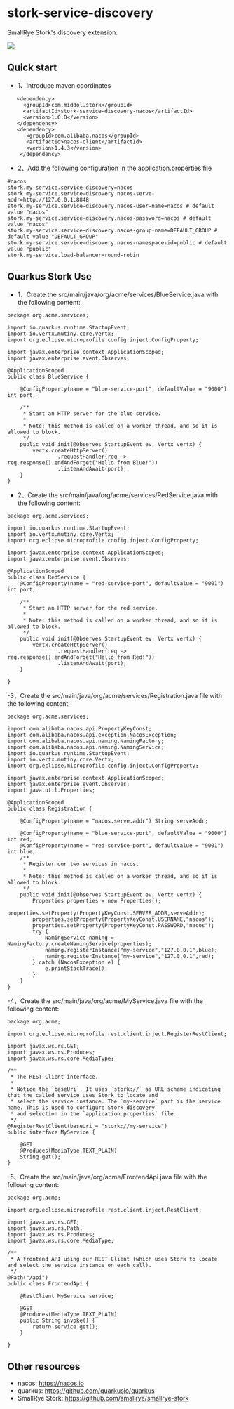 # stork-service-discovery
SmallRye Stork's discovery extension.

![](https://img.shields.io/badge/maven--central-1.0.0-green)

## Quick start
- 1、Introduce maven coordinates
```
   <dependency>
     <groupId>com.middol.stork</groupId>
     <artifactId>stork-service-discovery-nacos</artifactId>
     <version>1.0.0</version>
   </dependency>
   <dependency>
      <groupId>com.alibaba.nacos</groupId>
      <artifactId>nacos-client</artifactId>
      <version>1.4.3</version>
    </dependency>
```
- 2、Add the following configuration in the application.properties file
```
#nacos
stork.my-service.service-discovery=nacos
stork.my-service.service-discovery.nacos-serve-addr=http://127.0.0.1:8848
stork.my-service.service-discovery.nacos-user-name=nacos # default value "nacos"
stork.my-service.service-discovery.nacos-password=nacos # default value "nacos"
stork.my-service.service-discovery.nacos-group-name=DEFAULT_GROUP # default value "DEFAULT_GROUP"
stork.my-service.service-discovery.nacos-namespace-id=public # default value "public"
stork.my-service.load-balancer=round-robin
```

## Quarkus Stork Use
- 1、Create the src/main/java/org/acme/services/BlueService.java with the following content:
```
package org.acme.services;

import io.quarkus.runtime.StartupEvent;
import io.vertx.mutiny.core.Vertx;
import org.eclipse.microprofile.config.inject.ConfigProperty;

import javax.enterprise.context.ApplicationScoped;
import javax.enterprise.event.Observes;

@ApplicationScoped
public class BlueService {

    @ConfigProperty(name = "blue-service-port", defaultValue = "9000") int port;

    /**
     * Start an HTTP server for the blue service.
     *
     * Note: this method is called on a worker thread, and so it is allowed to block.
     */
    public void init(@Observes StartupEvent ev, Vertx vertx) {
        vertx.createHttpServer()
                .requestHandler(req -> req.response().endAndForget("Hello from Blue!"))
                .listenAndAwait(port);
    }
}
```
- 2、Create the src/main/java/org/acme/services/RedService.java with the following content:
```
package org.acme.services;

import io.quarkus.runtime.StartupEvent;
import io.vertx.mutiny.core.Vertx;
import org.eclipse.microprofile.config.inject.ConfigProperty;

import javax.enterprise.context.ApplicationScoped;
import javax.enterprise.event.Observes;

@ApplicationScoped
public class RedService {
    @ConfigProperty(name = "red-service-port", defaultValue = "9001") int port;

    /**
     * Start an HTTP server for the red service.
     *
     * Note: this method is called on a worker thread, and so it is allowed to block.
     */
    public void init(@Observes StartupEvent ev, Vertx vertx) {
        vertx.createHttpServer()
                .requestHandler(req -> req.response().endAndForget("Hello from Red!"))
                .listenAndAwait(port);
    }

}

```
-3、Create the src/main/java/org/acme/services/Registration.java file with the following content:
```
package org.acme.services;

import com.alibaba.nacos.api.PropertyKeyConst;
import com.alibaba.nacos.api.exception.NacosException;
import com.alibaba.nacos.api.naming.NamingFactory;
import com.alibaba.nacos.api.naming.NamingService;
import io.quarkus.runtime.StartupEvent;
import io.vertx.mutiny.core.Vertx;
import org.eclipse.microprofile.config.inject.ConfigProperty;

import javax.enterprise.context.ApplicationScoped;
import javax.enterprise.event.Observes;
import java.util.Properties;

@ApplicationScoped
public class Registration {

    @ConfigProperty(name = "nacos.serve.addr") String serveAddr;

    @ConfigProperty(name = "blue-service-port", defaultValue = "9000") int red;
    @ConfigProperty(name = "red-service-port", defaultValue = "9001") int blue;
    /**
     * Register our two services in nacos.
     *
     * Note: this method is called on a worker thread, and so it is allowed to block.
     */
    public void init(@Observes StartupEvent ev, Vertx vertx) {
        Properties properties = new Properties();
        properties.setProperty(PropertyKeyConst.SERVER_ADDR,serveAddr);
        properties.setProperty(PropertyKeyConst.USERNAME,"nacos");
        properties.setProperty(PropertyKeyConst.PASSWORD,"nacos");
        try {
            NamingService naming = NamingFactory.createNamingService(properties);
            naming.registerInstance("my-service","127.0.0.1",blue);
            naming.registerInstance("my-service","127.0.0.1",red);
        } catch (NacosException e) {
            e.printStackTrace();
        }
    }
}
```
-4、Create the src/main/java/org/acme/MyService.java file with the following content:
```
package org.acme;

import org.eclipse.microprofile.rest.client.inject.RegisterRestClient;

import javax.ws.rs.GET;
import javax.ws.rs.Produces;
import javax.ws.rs.core.MediaType;

/**
 * The REST Client interface.
 *
 * Notice the `baseUri`. It uses `stork://` as URL scheme indicating that the called service uses Stork to locate and
 * select the service instance. The `my-service` part is the service name. This is used to configure Stork discovery
 * and selection in the `application.properties` file.
 */
@RegisterRestClient(baseUri = "stork://my-service")
public interface MyService {

    @GET
    @Produces(MediaType.TEXT_PLAIN)
    String get();
}
```
-5、Create the src/main/java/org/acme/FrontendApi.java file with the following content:
```
package org.acme;

import org.eclipse.microprofile.rest.client.inject.RestClient;

import javax.ws.rs.GET;
import javax.ws.rs.Path;
import javax.ws.rs.Produces;
import javax.ws.rs.core.MediaType;

/**
 * A frontend API using our REST Client (which uses Stork to locate and select the service instance on each call).
 */
@Path("/api")
public class FrontendApi {

    @RestClient MyService service;

    @GET
    @Produces(MediaType.TEXT_PLAIN)
    public String invoke() {
        return service.get();
    }

}
```
## Other resources
- nacos: https://nacos.io
- quarkus: https://github.com/quarkusio/quarkus
- SmallRye Stork: https://github.com/smallrye/smallrye-stork
